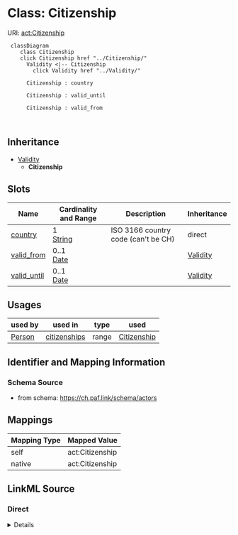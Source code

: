 

# Class: Citizenship 



URI: [act:Citizenship](https://ch.paf.link/schema/actors/Citizenship)





```mermaid
 classDiagram
    class Citizenship
    click Citizenship href "../Citizenship/"
      Validity <|-- Citizenship
        click Validity href "../Validity/"
      
      Citizenship : country
        
      Citizenship : valid_until
        
      Citizenship : valid_from
        
      
```





## Inheritance
* [Validity](Validity.md)
    * **Citizenship**



## Slots

| Name | Cardinality and Range | Description | Inheritance |
| ---  | --- | --- | --- |
| [country](country.md) | 1 <br/> [String](String.md) | ISO 3166 country code (can't be CH) | direct |
| [valid_from](valid_from.md) | 0..1 <br/> [Date](Date.md) |  | [Validity](Validity.md) |
| [valid_until](valid_until.md) | 0..1 <br/> [Date](Date.md) |  | [Validity](Validity.md) |





## Usages

| used by | used in | type | used |
| ---  | --- | --- | --- |
| [Person](Person.md) | [citizenships](citizenships.md) | range | [Citizenship](Citizenship.md) |







## Identifier and Mapping Information






### Schema Source


* from schema: https://ch.paf.link/schema/actors




## Mappings

| Mapping Type | Mapped Value |
| ---  | ---  |
| self | act:Citizenship |
| native | act:Citizenship |






## LinkML Source

<!-- TODO: investigate https://stackoverflow.com/questions/37606292/how-to-create-tabbed-code-blocks-in-mkdocs-or-sphinx -->

### Direct

<details>
```yaml
name: Citizenship
from_schema: https://ch.paf.link/schema/actors
is_a: Validity
attributes:
  country:
    name: country
    description: ISO 3166 country code (can't be CH)
    from_schema: https://ch.paf.link/schema/actors
    rank: 1000
    domain_of:
    - Citizenship
    required: true

```
</details>

### Induced

<details>
```yaml
name: Citizenship
from_schema: https://ch.paf.link/schema/actors
is_a: Validity
attributes:
  country:
    name: country
    description: ISO 3166 country code (can't be CH)
    from_schema: https://ch.paf.link/schema/actors
    rank: 1000
    alias: country
    owner: Citizenship
    domain_of:
    - Citizenship
    range: string
    required: true
  valid_from:
    name: valid_from
    from_schema: https://ch.paf.link/schema/actors
    slot_uri: act:validFrom
    alias: valid_from
    owner: Citizenship
    domain_of:
    - Name
    - Validity
    - ElectoralDistrict
    range: date
  valid-until:
    name: valid-until
    from_schema: https://ch.paf.link/schema/actors
    rank: 1000
    slot_uri: act:validUntil
    alias: valid_until
    owner: Citizenship
    domain_of:
    - Validity
    - ElectoralDistrict
    range: date

```
</details>